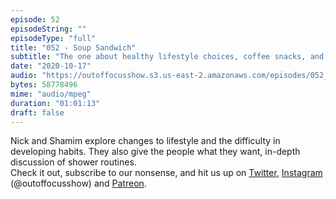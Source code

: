 ```yaml
---
episode: 52
episodeString: ""
episodeType: "full"
title: "052 - Soup Sandwich"
subtitle: "The one about healthy lifestyle choices, coffee snacks, and who is wrong about shower schedules." 
date: "2020-10-17"
audio: "https://outoffocusshow.s3.us-east-2.amazonaws.com/episodes/052_Soup-Sandwich.mp3"
bytes: 58778496
mime: "audio/mpeg"
duration: "01:01:13"
draft: false
---
```


Nick and Shamim explore changes to lifestyle and the difficulty in developing habits. They also give the people what they want, in-depth discussion of shower routines.  
Check it out, subscribe to our nonsense, and hit us up on [Twitter][twit], [Instagram][insta] (\@outoffocusshow) and [Patreon][patreon].

[twit]: https://twitter.com/outoffocusshow
[insta]: https://instagram.com/outoffocusshow
[patreon]: https://www.patreon.com/outoffocusshow
